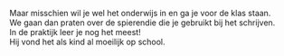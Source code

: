 Maar misschien wil je wel het onderwijs in en ga je voor de klas staan.  
We gaan dan praten over de spierendie  die je gebruikt bij het schrijven.  
In de praktijk leer je nog het meest!  
Hij vond het als kind al moeilijk op school.  
 
